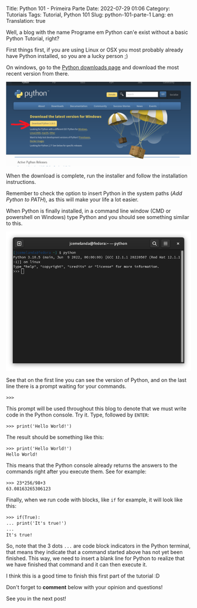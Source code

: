 Title: Python 101 - Primeira Parte
Date: 2022-07-29 01:06
Category: Tutoriais
Tags: Tutorial, Python 101
Slug: python-101-parte-1
Lang: en
Translation: true

Well, a blog with the name Programe em Python can'e exist without a basic Python Tutorial, right?

First things first, if you are using Linux or OSX you most probably already have Python installed, so you are a lucky person ;)

On windows, go to the [Python downloads page](https://www.python.org/downloads/) and download the most recent version from there.

![Download Python](/images/download-python.png)

When the download is complete, run the installer and follow the installation instructions.

Remember to check the option to insert Python in the system paths (*Add Python to PATH*), as this will make your life a lot easier.

When Python is finally installed, in a command line window (CMD or powershell on Windows) type Python and you should see something similar to this.

![Python Terminal](/images/python-terminal.png)

See that on the first line you can see the version of Python, and on the last line there is a prompt waiting for your commands.

    >>>

This prompt will be used throughout this blog to denote that we must write code in the Python console.
Try it. Type, followed by `ENTER`:

    >>> print('Hello World!')

The result should be something like this:

    >>> print('Hello World!')
    Hello World!

This means that the Python console already returns the answers to the commands right after you execute them. See for example:

    >>> 23*256/98+3
    63.08163265306123

Finally, when we run code with blocks, like `if` for example, it will look like this:

    >>> if(True):
    ... print('It's true!')
    ...
    It's true!

So, note that the 3 dots `...` are code block indicators in the Python terminal, that means they indicate that a command started above has not yet been finished. This way, we need to insert a blank line for Python to realize that we have finished that command and it can then execute it.

I think this is a good time to finish this first part of the tutorial :D

Don't forget to **comment** below with your opinion and questions!

See you in the next post!